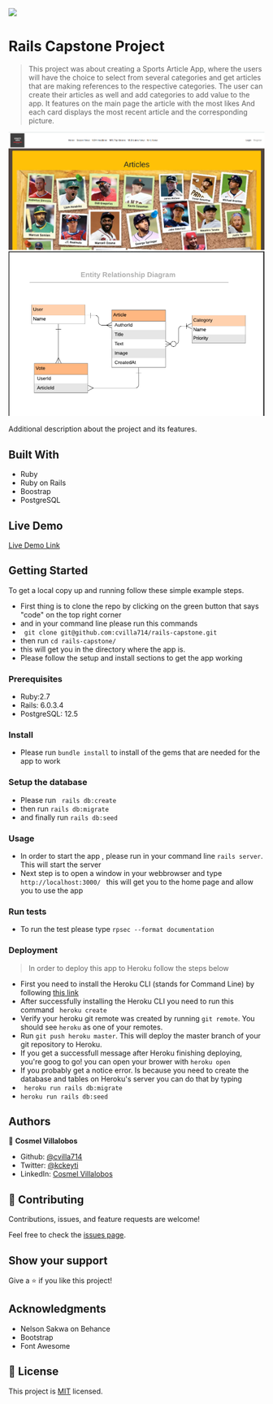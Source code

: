 ![](https://img.shields.io/badge/Microverse-blueviolet)

# Rails Capstone Project

> This project was about creating a Sports Article App, where the users will have the choice to select from
> several categories and get articles that are making references to the respective categories. The user can
> create their articles as well and add categories to add value to the app.
> It features on the main page the article with the most likes
> And each card displays the most recent article and the corresponding picture.

![screenshot](./app_screenshot.png)
![screenshot](./app/assets/images/erd.png)

Additional description about the project and its features.

## Built With

- Ruby
- Ruby on Rails
- Boostrap
- PostgreSQL

## Live Demo

[Live Demo Link](https://enigmatic-bastion-06146.herokuapp.com/)

## Getting Started

To get a local copy up and running follow these simple example steps.

- First thing is to clone the repo by clicking on the green button that says "code" on the top right corner
- and in your command line please run this commands
- ` git clone git@github.com:cvilla714/rails-capstone.git`
- then run `cd rails-capstone/`
- this will get you in the directory where the app is.
- Please follow the setup and install sections to get the app working

### Prerequisites

- Ruby:2.7
- Rails: 6.0.3.4
- PostgreSQL: 12.5

### Install

- Please run `bundle install` to install of the gems that are needed for the app to work

### Setup the database

- Please run ` rails db:create`
- then run `rails db:migrate`
- and finally run `rails db:seed`

### Usage

- In order to start the app , please run in your command line `rails server`. This will start the server
- Next step is to open a window in your webbrowser and type `http://localhost:3000/ ` this will get you to the home page and allow you to use the app

### Run tests

- To run the test please type `rpsec --format documentation`

### Deployment

> In order to deploy this app to Heroku follow the steps below

- First you need to install the Heroku CLI (stands for Command Line) by following [this link](https://devcenter.heroku.com/articles/heroku-cli)
- After successfully installing the Heroku CLI you need to run this command ` heroku create`
- Verify your heroku git remote was created by running `git remote`. You should see `heroku` as one of your remotes.
- Run `git push heroku master`. This will deploy the master branch of your git repository to Heroku.
- If you get a successfull message after Heroku finishing deploying, you're goog to go! you can open your brower with `heroku open`
- If you probably get a notice error. Is because you need to create the database and tables on Heroku's server you can do that by typing
- ` heroku run rails db:migrate`
- `heroku run rails db:seed`

## Authors

👤 **Cosmel Villalobos**

- Github: [@cvilla714](https://github.com/cvilla714)
- Twitter: [@kckeyti](https://twitter.com/kckeyti)
- LinkedIn: [Cosmel Villalobos](https://www.linkedin.com/in/cosvilla/)

## 🤝 Contributing

Contributions, issues, and feature requests are welcome!

Feel free to check the [issues page](https://github.com/cvilla714/rails-capstone/pulls).

## Show your support

Give a ⭐️ if you like this project!

## Acknowledgments

- Nelson Sakwa on Behance
- Bootstrap
- Font Awesome

## 📝 License

This project is [MIT](https://github.com/cvilla714/rails-capstone/blob/development/LICENSE) licensed.
